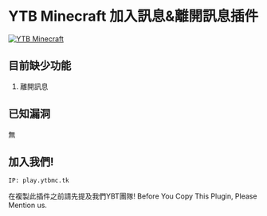 # YTB Minecraft 加入訊息&離開訊息插件
[![YTB Minecraft](https://cdn.discordapp.com/attachments/670974864127033345/670988822921609238/image0.jpg "YTB Minecraft")](https://cdn.discordapp.com/attachments/670974864127033345/670988822921609238/image0.jpg "YTB Minecraft")
## 目前缺少功能
1. 離開訊息

## 已知漏洞
無

## 加入我們!
`IP: play.ytbmc.tk`

在複製此插件之前請先提及我們YBT團隊!
Before You Copy This Plugin, Please Mention us.